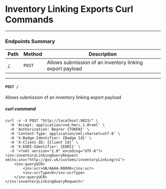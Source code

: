 # Inventory Linking Exports Curl Commands
---
### Endpoints Summary

| Path                                          | Method | Description                                |
|-----------------------------------------------|--------|--------------------------------------------|
| [`/`](#user-content-post-export-payload)      | `POST` | Allows submission of an inventory linking export payload |

--- 
 
#### `POST /`
Allows submission of an inventory linking export payload
 
##### curl command
```
curl -v -X POST "http://localhost:9823/" \
  -H 'Accept: application/vnd.hmrc.1.0+xml' \
  -H 'Authorization: Bearer {TOKEN}' \
  -H 'Content-Type: application/xml;charset=utf-8' \
  -H 'X-Badge-Identifier: {Badge Id}' \
  -H 'X-Client-ID: {Client Id}' \
  -H 'X-EORI-Identifier: {EORI}' \
  -d '<?xml version="1.0" encoding="UTF-8"?>
<inv:inventoryLinkingQueryRequest xmlns:inv="http://gov.uk/customs/inventoryLinking/v1">
    <inv:queryUCR>
        <inv:ucr>GB/AAAA-00000</inv:ucr>
        <inv:ucrType>D</inv:ucrType>
    </inv:queryUCR>
</inv:inventoryLinkingQueryRequest>'
```
